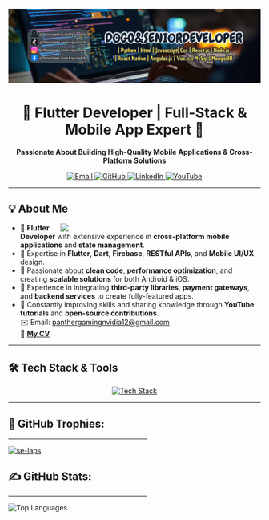 <!-- Banner -->
<p align="center">
  <img src="https://github.com/DeveloperJuanAquinoPA/DeveloperJuanAquinoPA/blob/main/LogoPT.png" width="800">
</p>

<h1 align="center">🚀 Flutter Developer | Full-Stack & Mobile App Expert 📱</h1>

<p align="center">
  <b>Passionate About Building High-Quality Mobile Applications & Cross-Platform Solutions</b>
</p>

<!-- Contact Icons -->
<p align="center">
  <a href="mailto:panthergamingnvidia12@gmail.com">
    <img src="https://img.icons8.com/bubbles/50/000000/gmail.png" alt="Email"/>
  </a>
  <a href="https://github.com/DeveloperJuanAquinoPA">
    <img src="https://img.icons8.com/bubbles/50/000000/github.png" alt="GitHub"/>
  </a>
  <a href="https://www.linkedin.com/in/jesús-josué-castañeda-colcas-9a73a5312">
    <img src="https://img.icons8.com/bubbles/50/000000/linkedin.png" alt="LinkedIn"/>
  </a>
  <a href="https://www.youtube.com/@D0GO_SENI0RDEVEL0PER">
    <img src="https://img.icons8.com/bubbles/50/000000/youtube.png" alt="YouTube"/>
  </a>
</p>

---

## 💡 About Me  
<p align="left">
  <img align="right" src="https://cdn.dribbble.com/users/2131993/screenshots/4948736/media/45dceb640723d72436c427add7966cf8.gif" width="400">
</p>

- 🔹 **Flutter Developer** with extensive experience in **cross-platform mobile applications** and **state management**.  
- 🔹 Expertise in **Flutter**, **Dart**, **Firebase**, **RESTful APIs**, and **Mobile UI/UX** design.  
- 🔹 Passionate about **clean code**, **performance optimization**, and creating **scalable solutions** for both Android & iOS.  
- 🔹 Experience in integrating **third-party libraries**, **payment gateways**, and **backend services** to create fully-featured apps.  
- 🔹 Constantly improving skills and sharing knowledge through **YouTube tutorials** and **open-source contributions**.  
✉️ Email: [panthergamingnvidia12@gmail.com](mailto:panthergamingnvidia12@gmail.com)  
📄 [**My CV**](https://onedrive.live.com/?authkey=%21AKntgUe4LOwU4xA&id=2C11D5C642133C04%213605&cid=2C11D5C642133C04&parId=root&parQt=sharedby&o=OneUp)

---

## 🛠 Tech Stack & Tools  
<p align="center">
  <a href="https://skillicons.dev">
    <img src="https://skillicons.dev/icons?i=flutter,dart,firebase,android,ios,graphql,rest,figma,git,github,vsco,vscode" alt="Tech Stack" />
  </a>
</p>

---

<h2 align="left">🌟 GitHub Trophies:</h2>
<hr size="2" width="55%" color="yellow"> 
<p align="left"> <a href="https://github.com/ryo-ma/github-profile-trophy"><img src="https://github-profile-trophy.vercel.app/?username=se-laps&theme=radical&no-frame=false&no-bg=true&margin-w=6" alt="se-laps" /></a> </p>

<h2 align="left">✍ GitHub Stats:</h2>
<hr size="2" width="55%" color="yellow"> 
<p align="left">
  <img src="https://github-readme-stats.vercel.app/api/top-langs/?username=SE-LAPS&theme=dark&hide_border=false&include_all_commits=true&count_private=true&layout=compact" alt="Top Languages">
</p>
<br>